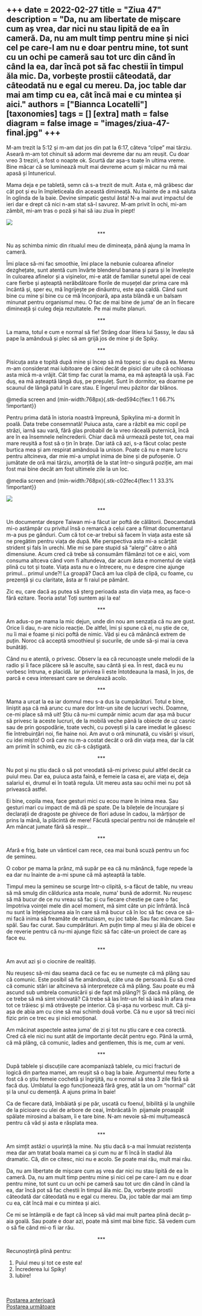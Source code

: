 
+++
date = 2022-02-27
title = "Ziua 47"
description = "Da, nu am libertate de mișcare cum aș vrea, dar nici nu stau lipită de ea în cameră. Da, nu am mult timp pentru mine și nici cel pe care-l am nu e doar pentru mine, tot sunt cu un ochi pe cameră sau tot urc din când în când la ea, dar încă pot să fac chestii în timpul ăla mic. Da, vorbește prostii câteodată, dar câteodată nu e egal cu mereu. Da, joc table dar mai am timp cu ea, cât încă mai e cu mintea și aici."
authors = ["Biannca Locatelli"]
[taxonomies]
tags = []
[extra]
math = false
diagram = false
image = "images/ziua-47-final.jpg"
+++
---

M-am trezit la 5:12 și m-am dat jos din pat la 6:17, câteva “clipe” mai târziu. Aseară m-am tot chinuit să adorm mai devreme dar nu am reușit. Cu doar vreo 3 treziri, a fost o noapte ok. Scurtă dar așa-s toate în ultima vreme. Bine măcar că se luminează mult mai devreme acum și măcar nu mă mai apasă și întunericul.

Mama deja e pe tabletă, semn că s-a trezit de mult. Asta e, mă grăbesc dar cât pot și eu în împleticeala din această dimineață. Nu înainte de a mă saluta în oglinda de la baie. Devine simpatic gestul ăsta! N-a mai avut impactul de ieri dar e drept că nici n-am stat să-l savurez. M-am privit în ochi, mi-am zâmbit, mi-am tras o poză și hai să iau ziua în piept!


<div class="flex justify-center">
  <img src="images/ziua-47-me-576x1024.jpg" />
</div>

<p style="text-align: center;">***</p>

Nu aș schimba nimic din ritualul meu de dimineața, până ajung la mama în cameră.

Îmi place să-mi fac smoothie, îmi place la nebunie culoarea afinelor dezghețate, sunt atentă cum învârte blenderul banana și para și le învelește în culoarea afinelor și a vișinelor, mi-e atât de familiar sunetul apei de ceai care fierbe și așteaptă nerăbdătoare florile de mușețel dar prima care mă încântă și, sper eu, mă îngrijește pe dinăuntru, este apa caldă. Când sunt bine cu mine și bine cu ce mă înconjoară, apa asta blândă e un balsam minunat pentru organismul meu. O fac de mai bine de juma’ de an în fiecare dimineață și culeg deja rezultatele. Pe mai multe planuri.

<p style="text-align: center;">***</p>

La mama, totul e cum e normal să fie! Strâng doar litiera lui Sassy, le dau să pape la amândouă și plec să am grijă jos de mine și de Spiky.

<p style="text-align: center;">***</p>

Pisicuța asta e topită după mine și încep să mă topesc și eu după ea. Mereu m-am considerat mai iubitoare de câini decât de pisici dar uite că ochioasa asta mică m-a vrăjit. Cât timp fac curat la mama, ea mă așteaptă la ușă. Fac duș, ea mă așteaptă lângă duș, pe preșuleț. Sunt în dormitor, ea doarme pe scaunul de lângă patul în care stau. E îngerul meu păzitor dar blănos.

@media screen and (min-width:768px){.stk-ded594c{flex:1 1 66.7% !important}}

Pentru prima dată în istoria noastră împreună, Spikylina mi-a dormit în poală. Data trebe consemnată! Puiuca asta, care a răzbit ea mic copil pe străzi, iarnă sau vară, fără glas probabil de la vreo răceală puternică, încă are în ea însemnele neîncrederii. Chiar dacă mă urmează peste tot, cea mai mare reușită a fost să o țin în brațe. Dar iată că azi, s-a făcut colac peste burtica mea și am respirat amândouă la unison. Poate că nu e mare lucru pentru altcineva, dar mie mi-a umplut inima de bine și de pufoșenie. O jumătate de oră mai târziu, amorțită de la stat într-o singură poziție, am mai fost mai bine decât am fost ultimele zile la un loc.

@media screen and (min-width:768px){.stk-c02fec4{flex:1 1 33.3% !important}}


<div class="flex justify-center">
  <img src="images/ziua-47-Spiky-576x1024.jpg" />
</div>

<p style="text-align: center;">***</p>

Un documentar despre Taiwan mi-a făcut iar poftă de călătorii. Deocamdată mi-o astâmpăr cu privitul însă o remarcă a celui care a filmat documentarul m-a pus pe gânduri. Cum că tot ce-ar trebui să facem în viața asta este să ne pregătim pentru viața de după. Mie perspectiva asta mi-a scârțâit strident și fals în urechi. Mie mi se pare stupid să “alergi” către o altă dimensiune. Acum cred că trebe să consumăm flămânzi tot ce e aici, vom consuma altceva când vom fi altundeva, dar acum ăsta e momentul de viață plină cu tot și toate. Viața asta nu e o întrecere, nu e despre cine ajunge primul… primul unde?! La groapă? Dacă am lua clipă de clipă, cu foame, cu prezență și cu claritate, ăsta ar fi raiul pe pământ.

Zic eu, care dacă aș putea să șterg perioada asta din viața mea, aș face-o fără ezitare. Teoria asta! Toți suntem ași la ea!

<p style="text-align: center;">***</p>

Am adus-o pe mama la mic dejun, unde din nou am senzația că nu are gust. Orice îi dau, n-are nicio reacție. De altfel, îmi și spune că ei, nu știe de ce, nu îi mai e foame și nici poftă de nimic. Văd și eu că mănâncă extrem de puțin. Noroc că acceptă smoothieul și sucurile, de unde să-și mai ia ceva bunătăți.

Când nu e atentă, o privesc. Observ la ea că recunoaște unele melodii de la radio și îi face plăcere să le asculte, sau cântă și ea. În rest, dacă eu nu vorbesc întruna, e placidă. Iar privirea îi este întotdeauna la masă, în jos, de parcă e ceva interesant care se derulează acolo.

<p style="text-align: center;">***</p>

Mama a urcat la ea iar domnul meu s-a dus la cumpărături. Totul e bine, liniștit așa că mă arunc cu mare dor într-un site de lucruri vechi. Doamne, ce-mi place să mă uit! Știu că nu-mi cumpăr nimic acum dar așa mă bucur să privesc la aceste lucruri, de la mobilă veche până la obiecte de uz casnic sau de prin gospodărie, toate vechi, cu povești și la care imediat le găsesc fie întrebuințări noi, fie haine noi. Am avut o oră minunată, cu visări și visuri, cu idei mișto! O oră care nu m-a costat decât o oră din viața mea, dar la cât am primit în schimb, eu zic că-s câștigată.

<p style="text-align: center;">***</p>

Nu pot și nu știu dacă o să pot vreodată să-mi privesc puiul altfel decât ca puiul meu. Dar ea, puiuca asta faină, e femeie la casa ei, are viața ei, deja salariul ei, drumul ei în toată regula. Uit mereu asta sau ochii mei nu pot să privească astfel.

Ei bine, copila mea, face gesturi mici cu ecou mare în inima mea. Sau gesturi mari cu impact de mă dă pe spate. De la bilețele de încurajare și declarații de dragoste pe ghivece de flori aduse în cadou, la mărțișor de prins la mână, la plăcintă de mere! Făcută special pentru noi de mânuțele ei! Am mâncat jumate fără să respir…

<p style="text-align: center;">***</p>

Afară e frig, bate un vânticel cam rece, cea mai bună scuză pentru un foc de șemineu.

O cobor pe mama la prânz, mă supăr pe ea că nu mănâncă, fuge repede la ea dar nu înainte de a-mi spune că mă așteaptă la table.

Timpul meu la șemineu se scurge într-o clipită, s-a făcut de table, nu vreau să mă smulg din căldurica asta moale, numa' bună de adormit. Nu reușesc să mă bucur de ce nu vreau să fac și cu fiecare chestie pe care o fac împotriva voinței mele din acel moment, mă simt câte un pic înfrântă. Încă nu sunt la înțelepciunea aia în care să mă bucur că în loc să fac ceva ce să-mi facă inima să freamăte de entuziasm, eu joc table. Sau fac mâncare. Sau spăl. Sau fac curat. Sau cumpărături. Am puțin timp al meu și ăla de obicei e de reverie pentru că nu-mi ajunge fizic să fac câte-un proiect de care aș face eu.

<p style="text-align: center;">***</p>

Am avut azi și o ciocnire de realități.

Nu reușesc să-mi dau seama dacă ce fac eu se numește că mă plâng sau că comunic. Este posibil să fie amândouă, câte una de persoană. Eu să cred că comunic stări iar altcineva să interpreteze că mă plâng. Sau poate eu mă ascund sub umbrela comunicării și de fapt mă plâng?! Și dacă mă plâng, de ce trebe să mă simt vinovată? Că trebe să las într-un fel să iasă în afara mea tot ce trăiesc și mă otrăvește pe interior. Că și-așa nu vorbesc mult. Că și-așa de abia am cu cine să mai schimb două vorbe. Că nu e ușor să treci nici fizic prin ce trec eu și nici emoțional.

Am măcinat aspectele astea juma’ de zi și tot nu știu care e cea corectă. Cred că ele nici nu sunt atât de importante decât pentru ego. Până la urmă, că mă plâng, că comunic, ladies and gentlemen, this is me, cum ar veni.

<p style="text-align: center;">***</p>

După tablele și discuțiile care acompaniază tablele, cu mici fracturi de logică din partea mamei, am reușit să o bag la baie. Argumentul meu forte a fost că o știu femeie cochetă și îngrijită, nu e normal să stea 3 zile fără să facă duș. Umblatul la ego funcționează fără greș, atât la un om “normal” cât și la unul cu demență. A ajuns prima în baie!

Ca de fiecare dată, îmbăiată și pe păr, uscată cu foenul, bibilită și la unghiile de la picioare cu ulei de arbore de ceai, îmbrăcată în  pijamale proaspăt spălate mirosind a balsam, îi e tare bine. N-am nevoie să-mi mulțumească pentru că văd și asta e răsplata mea.

<p style="text-align: center;">***</p>

Am simțit astăzi o ușurință la mine. Nu știu dacă s-a mai înmuiat rezistența mea dar am tratat boala mamei ca și cum nu ar fi încă în stadiul ăla dramatic. Că, din ce citesc, nici nu e acolo. Se poate mai rău, mult mai rău.

Da, nu am libertate de mișcare cum aș vrea dar nici nu stau lipită de ea în cameră. Da, nu am mult timp pentru mine și nici cel pe care-l am nu e doar pentru mine, tot sunt cu un ochi pe cameră sau tot urc din când în când la ea, dar încă pot să fac chestii în timpul ăla mic. Da, vorbește prostii câteodată dar câteodată nu e egal cu mereu. Da, joc table dar mai am timp cu ea, cât încă mai e cu mintea și aici.

Ce mi se întâmplă e de fapt că încep să văd mai mult partea plină decât p-aia goală. Sau poate e doar azi, poate mă simt mai bine fizic. Să vedem cum o să fie când mi-o fi iar rău.

<p style="text-align: center;">***</p>

Recunoștință plină pentru:
1. Puiul meu și tot ce este ea!
2. Încrederea lui Spiky!
3. Iubire!

<br/>

<br/>

<div class="flex justify-between">
  <div>
    <a href="/blog/ziua-46/">Postarea anterioară</a>
  </div>
  <div>
    <a href="/blog/ziua-48/">Postarea următoare</a>
  </div>
</div>
